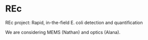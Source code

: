 # REc
REc project: Rapid, in-the-field E. coli detection and quantification 

We are considering MEMS (Nathan) and optics (Alana).

